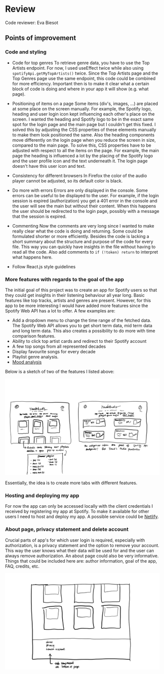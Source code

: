 # Review
Code reviewer: Eva Biesot

## Points of improvement

### Code and styling
* Code for top genres
To retrieve genre data, you have to use the Top Artists endpoint. For now, I used useEffect twice while also using `spotifyApi.getMyTopArtists()` twice. Since the Top Artists page and the Top Genres page use the same endpoint, this code could be combined for more efficiency. Important then is to make it clear what a certain block of code is doing and where in your app it will show (e.g. what page).

* Positioning of items on a page
Some items (div's, images, ...) are placed at some place on the screen manually. For example, the Spotify logo, heading and user login icon kept influencing each other's place on the screen. I wanted the heading and Spotify logo to be in the exact same spot for the login page and the main page but I couldn't get this fixed. I solved this by adjusting the CSS properties of these elements manually to make them look positioned the same. Also the heading components move differently on the login page when you reduce the screen in size, compared to the main page. To solve this, CSS properties have to be adjusted with respect to all the items on the page. For example, the main page the heading is influenced a lot by the placing of the Spotify logo and the user profile icon and the text underneath it. The login page doesn't have this user icon and text. 

* Consistency for different browsers
In Firefox the color of the audio player cannot be adjusted, so its default color is black.

* Do more with errors
Errors are only displayed in the console. Some errors can be useful to be displayed to the user. For example, if the login session is expired (authorization) you get a 401 error in the console and the user will see the main but without their content. When this happens the user should be redirected to the login page, possibly with a message that the session is expired.

* Commenting
Now the comments are very long since I wanted to make really clear what the code is doing and returning. Some could be formulated shorter or more efficiently. Besides the code is lacking a short summary about the structure and purpose of the code for every file. This way you can quickly have insights in the file without having to read all the code. Also add comments to `if (!token) return` to interpret what happens here.

* Follow React.js style guidelines

### More features with regards to the goal of the app
The initial goal of this project was to create an app for Spotify users so that they could get insights in their listening behaviour all year long. Basic features like top tracks, artists and genres are present. However, for this app to be more interesting I would have added more features since the Spotify Web API has a lot to offer. A few examples are:

* Add a dropdown menu to change the time range of the fetched data. The Spotify Web API allows you to get short term data, mid term data and long term data. This also creates a possibility to do more with time comparison features.
* Ability to click top artist cards and redirect to their Spotify account
* A few top songs from all represented decades
* Display favourite songs for every decade
* Playlist genre analysis.
* [Mood analysis](https://developer.spotify.com/documentation/web-api/reference/#/operations/get-audio-features)

Below is a sketch of two of the features I listed above:

<img src="doc/review_suggestion2.jpg">

Essentially, the idea is to create more tabs with different features. 

### Hosting and deploying my app
For now the app can only be accessed locally with the client credentials I received by registering my app at Spotify. To make it available for other users I need to host and deploy my app. A possible service could be [Netlify](https://www.netlify.com/). 

### About page, privacy statement and delete account
Crucial parts of app's for which user login is required, especially with authorization, is a privacy statement and the option to remove your account. This way the user knows what their data will be used for and the user can always remove authorization. An about page could also be very informative. Things that could be included here are: author information, goal of the app, FAQ, credits, etc. 

<img src="doc/review_suggestion1.jpg">